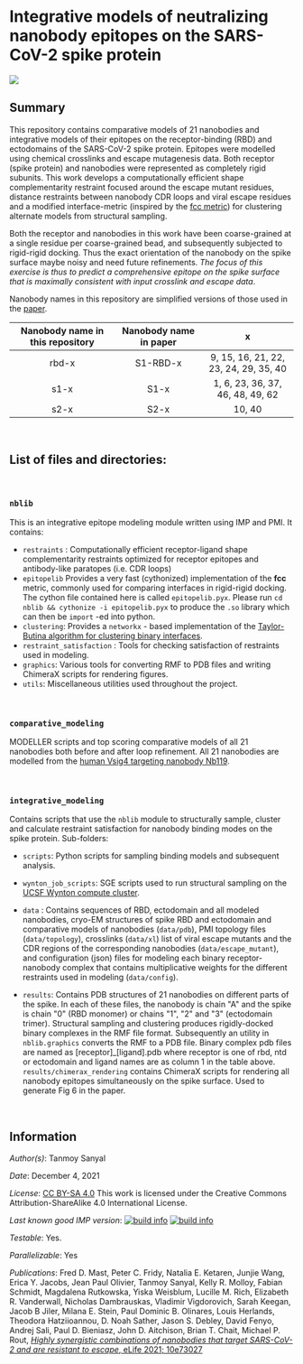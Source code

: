 # Integrative models of neutralizing nanobody epitopes on the SARS-CoV-2 spike protein

![](epitopes.gif) 

## Summary

This repository contains comparative models of 21 nanobodies and integrative models of their epitopes on the receptor-binding (RBD) and ectodomains of the SARS-CoV-2 spike protein. Epitopes were modelled using chemical crosslinks and escape mutagenesis data. Both receptor (spike protein) and nanobodies were represented as completely rigid subunits. This work develops a computationally efficient shape complementarity restraint focused around the escape mutant residues, distance restraints between nanobody CDR loops and viral escape residues and a modified interface-metric (inspired by the [fcc metric](https://onlinelibrary.wiley.com/doi/10.1002/prot.24078)) for clustering alternate models from structural sampling.

Both the receptor and nanobodies in this work have been coarse-grained at a single residue per coarse-grained bead, and subsequently subjected to rigid-rigid docking. Thus the exact orientation of the nanobody on the spike surface maybe noisy and need future refinements. *The focus of this exercise is thus to predict a comprehensive epitope on the spike surface that is maximally consistent with input crosslink and escape data*.

Nanobody names in this repository are simplified versions of those used in the [paper](https://elifesciences.org/articles/73027). 
    
| Nanobody name in this repository | Nanobody name in paper |                   x                   |
| :------------------------------: | :--------------------: | :-----------------------------------: |
|              rbd-x               |         S1-RBD-x          | 9, 15, 16, 21, 22, 23, 24, 29, 35, 40 |
|               s1-x               |          S1-x          |   1, 6, 23, 36, 37, 46, 48, 49, 62    |
|               s2-x               |          S2-x          |                10, 40                 |

<br> 

## List of files and directories:
<br>

### ```nblib```

This is an integrative epitope modeling module written using IMP and PMI. It contains:

- ```restraints``` : Computationally efficient receptor-ligand shape complementarity restraints optimized for receptor epitopes and antibody-like paratopes (i.e. CDR loops)
- ```epitopelib``` Provides a very fast (cythonized) implementation of the **fcc** metric, commonly used for comparing interfaces in rigid-rigid docking. The cython file contained here is called ```epitopelib.pyx```. Please run ```cd nblib && cythonize -i epitopelib.pyx``` to produce the ```.so``` library which can then be ```import``` -ed into python. 
- ```clustering```: Provides a ```networkx``` - based implementation of the [Taylor-Butina algorithm for clustering binary interfaces](https://onlinelibrary.wiley.com/doi/10.1002/prot.24078).
- ```restraint_satisfaction``` : Tools for checking satisfaction of restraints used in modeling.
- ```graphics```: Various tools for converting RMF to PDB files and writing ChimeraX scripts for rendering figures.
- ```utils```: Miscellaneous utilities used throughout the project.

<br>

### ```comparative_modeling```
MODELLER scripts and top scoring comparative models of all 21 nanobodies both before and after loop refinement. All 21 nanobodies are modelled from the [human Vsig4 targeting nanobody Nb119](https://www.rcsb.org/structure/5IML).

<br>

### ```integrative_modeling```

  Contains scripts that use the ```nblib``` module to structurally sample, cluster and calculate restraint satisfaction for nanobody binding modes on the spike protein. Sub-folders:

  - ```scripts```: Python scripts for sampling binding models and subsequent analysis.

  - ```wynton_job_scripts```: SGE scripts used to run structural sampling on the [UCSF Wynton compute cluster](https://wynton.ucsf.edu/hpc/). 

  - ```data``` : Contains sequences of RBD, ectodomain and all modeled nanobodies, cryo-EM structures of spike RBD and ectodomain and comparative models of nanobodies (```data/pdb```), PMI topology files (```data/topology```), crosslinks (```data/xl```) list of viral escape mutants and the CDR regions of the corresponding nanobodies (```data/escape_mutant```), and configuration (json) files for modeling each binary receptor-nanobody complex that contains multiplicative weights for the different restraints used in modeling (```data/config```). 

  - ```results```: Contains PDB structures of 21 nanobodies on different parts of the spike. In each of these files, the nanobody is chain "A" and the spike is chain "0" (RBD monomer) or chains "1", "2" and "3" (ectodomain trimer). Structural sampling and clustering produces rigidly-docked binary complexes in the RMF file format. Subsequently  an utility in ```nblib.graphics``` converts the RMF to a PDB file. Binary complex pdb files are named as [receptor]_[ligand].pdb where receptor is one of rbd, ntd or ectodomain and ligand names are as column 1 in the table above. ```results/chimerax_rendering``` contains ChimeraX scripts for rendering all nanobody epitopes simultaneously on the spike surface. Used to generate Fig 6 in the paper.

<br>

## Information

_Author(s)_: Tanmoy Sanyal

_Date_: December 4, 2021

_License_: [CC BY-SA 4.0](https://creativecommons.org/licenses/by-sa/4.0/) This work is licensed under the Creative Commons Attribution-ShareAlike 4.0 International License.

_Last known good IMP version_: [![build info](https://integrativemodeling.org/systems/37/badge.svg?branch=main)](https://integrativemodeling.org/systems/) [![build info](https://integrativemodeling.org/systems/37/badge.svg?branch=develop)](https://integrativemodeling.org/systems/)

_Testable_: Yes.

_Parallelizable_: Yes

_Publications_:  Fred D. Mast, Peter C. Fridy, Natalia E. Ketaren, Junjie Wang, Erica Y. Jacobs, Jean Paul Olivier, Tanmoy Sanyal, Kelly R. Molloy, Fabian Schmidt, Magdalena Rutkowska, Yiska Weisblum, Lucille M. Rich, Elizabeth R. Vanderwall, Nicholas Dambrauskas, Vladimir Vigdorovich, Sarah Keegan, Jacob B Jiler, Milana E. Stein, Paul Dominic B. Olinares, Louis Herlands, Theodora Hatziioannou, D. Noah Sather, Jason S. Debley, David Fenyo, Andrej Sali, Paul D. Bieniasz, John D. Aitchison, Brian T. Chait, Michael P. Rout, [*Highly synergistic combinations of nanobodies that target SARS-CoV-2 and are resistant to escape*, eLife 2021; 10e73027](https://elifesciences.org/articles/73027)
